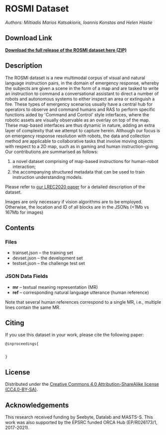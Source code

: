 ROSMI Dataset
=========================

_Authors: Miltiadis Marios Katsakioris, Ioannis Konstas and Helen Hastie_

Download Link
-------------

**[Download the full release of the ROSMI dataset here (ZIP)](https://github.com/tuip)**

Description
-----------

The ROSMI dataset is a new multimodal corpus of visual and natural language instruction pairs, in the domain of emergency response, whereby the subjects are given a scene in the form of a map and are tasked to write an instruction to command a conversational assistant to direct a number of robots and autonomous systems to either inspect an area or extinguish a fire. These types of emergency scenarios usually have a central hub for operators to observe and command humans and RAS to perform specific functions aided by 'Command and Control' style interfaces, where the robotic assets are visually observable as an overlay on top of the map.
These map-based interfaces are thus dynamic in nature, adding an extra layer of complexity that we attempt to capture herein. Although our focus is on emergency response resolution with robots, the data and collection method are applicable to collaborative tasks that involve moving objects with respect to a 2D map, such as in gaming and human instruction-giving. 
Our contributions are summarised as follows: 
1) a novel dataset comprising of map-based instructions for human-robot interaction;
2) the accompanying structured metadata that can be used to train instruction understanding models.


Please refer to [our LREC2020 paper](https) for 
a detailed description of the dataset.

Images are only necessary if vision algorithms are to be employed. Otherwise, the location and ID of all blocks are in the JSONs (<1Mb vs 167Mb for images)

Contents
--------

### Files ###

* trainset.json – the training set
* devset.json – the development set
* testset.json – the challenge test set

### JSON Data Fields ###

- **mr** – textual meaning representation (MR)
- **ref** – corresponding natural language utterance (human reference)

Note that several human references correspond to a single MR, i.e., multiple 
lines contain the same MR.

Citing
------

If you use this dataset in your work, please cite the following paper:

```
@inproceedings{


}
```

License
-------

Distributed under the [Creative Commons 4.0 Attribution-ShareAlike license
(CC4.0-BY-SA)](https://creativecommons.org/licenses/by-sa/4.0/).


Acknowledgements
----------------

This research received funding by Seebyte, Datalab and MASTS-S. This work was also supported by the EPSRC funded ORCA Hub (EP/R026173/1, 2017-2021).
